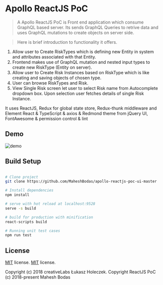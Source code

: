 # Apollo ReactJS PoC

> A Apollo ReactJS PoC is Front end application which consume GraphQL based server. Its sends GraphQL Queries to retrive data and uses GraphQL mutations to create objects on server side.

> Here is brief introduction to functionality it offers.

1. Allow user to Create RiskTypes which is defining new Entity in system and attributes associated with that Entity. 
2. Frontend makes use of GraphQL mutation and nested input types to create new RiskType (Entity on server).
3. Allow user to Create Risk Instances based on RiskType which is like creating and saving objects of chosen type.
4. User can browse RiskTypes and Risk. 
5. View Single Risk screen let user to select Risk name from Autocomplete dropdown box. Upon selection user fetches details of single  Risk Instance.

It uses ReactJS, Redux for global state store, Redux-thunk middleware and Element React & TypeScript & axios & Redmond theme from jQuery UI, FontAwesome & permission control & lint

## Demo
![demo](https://github.com/MaheshBodas/reactjs-poc-ui-master/blob/master/blob/Dashboard.png)

## Build Setup

``` bash

# Clone project
git clone https://github.com/MaheshBodas/apollo-reactjs-poc-ui-master

# Install dependencies
npm install

# serve with hot reload at localhost:9528
serve -s build

# build for production with minification
react-scripts build

# Running unit test cases
npm run test

```


## License
[MIT](https://github.com/coreui/coreui-free-react-admin-template/blob/master/LICENSE) license.
[MIT](https://github.com/MaheshBodas/reactjs-poc-ui-master/LICENSE) license.

Copyright (c) 2018 creativeLabs Łukasz Holeczek.
Copyright ReactJS PoC (c) 2018-present Mahesh Bodas
